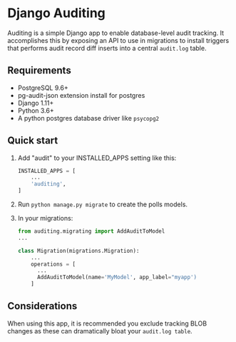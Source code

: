 # Django Auditing

Auditing is a simple Django app to enable database-level audit tracking. It
accomplishes this by exposing an API to use in migrations to install
triggers that performs audit record diff inserts into a central
`audit.log` table.


## Requirements

* PostgreSQL 9.6+
* pg-audit-json extension install for postgres
* Django 1.11+
* Python 3.6+
* A python postgres database driver like `psycopg2`


## Quick start

1. Add "audit" to your INSTALLED_APPS setting like this:

    ```python
    INSTALLED_APPS = [
        ...
        'auditing',
    ]
    ```

1. Run `python manage.py migrate` to create the polls models.


1. In your migrations:

    ```python
    from auditing.migrating import AddAuditToModel
    ...

    class Migration(migrations.Migration):
        ...
        operations = [
          ...
          AddAuditToModel(name='MyModel', app_label="myapp')
        ]
    ```
    

## Considerations

When using this app, it is recommended you exclude tracking BLOB changes as these
can dramatically bloat your `audit.log table`.


